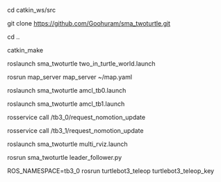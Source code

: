 
cd catkin_ws/src

git clone https://github.com/Goohuram/sma_twoturtle.git

cd ..

catkin_make


roslaunch sma_twoturtle two_in_turtle_world.launch

rosrun map_server map_server ~/map.yaml

roslaunch sma_twoturtle amcl_tb0.launch

roslaunch sma_twoturtle amcl_tb1.launch

rosservice call /tb3_0/request_nomotion_update 

rosservice call /tb3_1/request_nomotion_update

roslaunch sma_twoturtle multi_rviz.launch

rosrun sma_twoturtle leader_follower.py

ROS_NAMESPACE=tb3_0 rosrun turtlebot3_teleop turtlebot3_teleop_key

